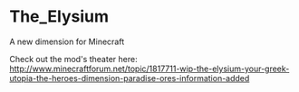 The_Elysium
===========

A new dimension for Minecraft

Check out the mod's theater here: http://www.minecraftforum.net/topic/1817711-wip-the-elysium-your-greek-utopia-the-heroes-dimension-paradise-ores-information-added
